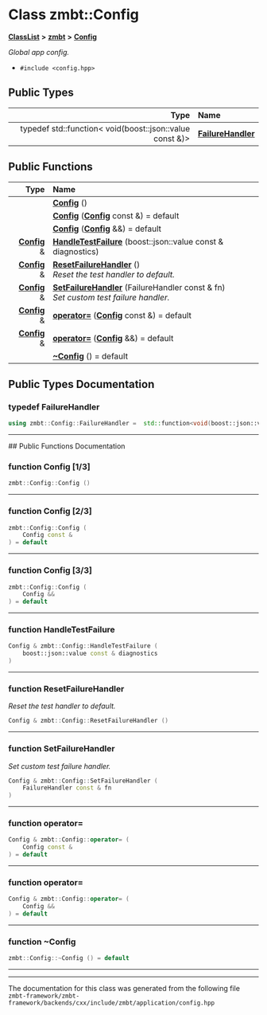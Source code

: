 

# Class zmbt::Config



[**ClassList**](annotated.md) **>** [**zmbt**](namespacezmbt.md) **>** [**Config**](classzmbt_1_1Config.md)



_Global app config._ 

* `#include <config.hpp>`

















## Public Types

| Type | Name |
| ---: | :--- |
| typedef std::function&lt; void(boost::json::value const  &)&gt; | [**FailureHandler**](#typedef-failurehandler)  <br> |




















## Public Functions

| Type | Name |
| ---: | :--- |
|   | [**Config**](#function-config-13) () <br> |
|   | [**Config**](#function-config-23) ([**Config**](classzmbt_1_1Config.md) const &) = default<br> |
|   | [**Config**](#function-config-33) ([**Config**](classzmbt_1_1Config.md) &&) = default<br> |
|  [**Config**](classzmbt_1_1Config.md) & | [**HandleTestFailure**](#function-handletestfailure) (boost::json::value const & diagnostics) <br> |
|  [**Config**](classzmbt_1_1Config.md) & | [**ResetFailureHandler**](#function-resetfailurehandler) () <br>_Reset the test handler to default._  |
|  [**Config**](classzmbt_1_1Config.md) & | [**SetFailureHandler**](#function-setfailurehandler) (FailureHandler const & fn) <br>_Set custom test failure handler._  |
|  [**Config**](classzmbt_1_1Config.md) & | [**operator=**](#function-operator) ([**Config**](classzmbt_1_1Config.md) const &) = default<br> |
|  [**Config**](classzmbt_1_1Config.md) & | [**operator=**](#function-operator_1) ([**Config**](classzmbt_1_1Config.md) &&) = default<br> |
|   | [**~Config**](#function-config) () = default<br> |




























## Public Types Documentation




### typedef FailureHandler 

```C++
using zmbt::Config::FailureHandler =  std::function<void(boost::json::value const&)>;
```




<hr>
## Public Functions Documentation




### function Config [1/3]

```C++
zmbt::Config::Config () 
```




<hr>



### function Config [2/3]

```C++
zmbt::Config::Config (
    Config const &
) = default
```




<hr>



### function Config [3/3]

```C++
zmbt::Config::Config (
    Config &&
) = default
```




<hr>



### function HandleTestFailure 

```C++
Config & zmbt::Config::HandleTestFailure (
    boost::json::value const & diagnostics
) 
```




<hr>



### function ResetFailureHandler 

_Reset the test handler to default._ 
```C++
Config & zmbt::Config::ResetFailureHandler () 
```




<hr>



### function SetFailureHandler 

_Set custom test failure handler._ 
```C++
Config & zmbt::Config::SetFailureHandler (
    FailureHandler const & fn
) 
```




<hr>



### function operator= 

```C++
Config & zmbt::Config::operator= (
    Config const &
) = default
```




<hr>



### function operator= 

```C++
Config & zmbt::Config::operator= (
    Config &&
) = default
```




<hr>



### function ~Config 

```C++
zmbt::Config::~Config () = default
```




<hr>

------------------------------
The documentation for this class was generated from the following file `zmbt-framework/zmbt-framework/backends/cxx/include/zmbt/application/config.hpp`

